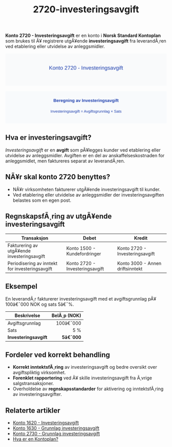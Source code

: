 ﻿---
title: "2720-investeringsavgift"
meta_title: "2720-investeringsavgift"
meta_description: '**Konto 2720 - Investeringsavgift** er en konto i **Norsk Standard Kontoplan** som brukes til Ã¥ registrere utgÃ¥ende **investeringsavgift** fra leverandÃ¸ren v...'
slug: 2720-investeringsavgift
type: blog
layout: pages/single
---

**Konto 2720 - Investeringsavgift** er en konto i **Norsk Standard Kontoplan** som brukes til Ã¥ registrere utgÃ¥ende **investeringsavgift** fra leverandÃ¸ren ved etablering eller utvidelse av anleggsmidler.

![Illustrasjon av konto 2720 Investeringsavgift](2720-investeringsavgift-image.svg)

![Beregning av Investeringsavgift](2720-investeringsavgift-beregning.svg)

## Hva er investeringsavgift?

*Investeringsavgift* er en **avgift** som pÃ¥legges kunder ved etablering eller utvidelse av anleggsmidler. Avgiften er en del av anskaffelseskostnaden for anleggsmidlet, men faktureres separat av leverandÃ¸ren.

## NÃ¥r skal konto 2720 benyttes?

* NÃ¥r virksomheten fakturerer utgÃ¥ende investeringsavgift til kunder.
* Ved etablering eller utvidelse av anleggsmidler der investeringsavgiften belastes som en egen post.

## RegnskapsfÃ¸ring av utgÃ¥ende investeringsavgift

| Transaksjon                                  | Debet                                       | Kredit                                |
|----------------------------------------------|---------------------------------------------|---------------------------------------|
| Fakturering av utgÃ¥ende investeringsavgift   | Konto 1500 - Kundefordringer                | Konto 2720 - Investeringsavgift       |
| Periodisering av inntekt for investeringsavgift | Konto 2720 - Investeringsavgift            | Konto 3000 - Annen driftsinntekt      |

## Eksempel

En leverandÃ¸r fakturerer investeringsavgift med et avgiftsgrunnlag pÃ¥ 100â€¯000 NOK og sats 5â€¯%.

| Beskrivelse           | BelÃ¸p (NOK)    |
|-----------------------|---------------:|
| Avgiftsgrunnlag       |        100â€¯000 |
| Sats                  | 5 %            |
| **Investeringsavgift** | **5â€¯000**     |

## Fordeler ved korrekt behandling

* **Korrekt inntektsfÃ¸ring** av investeringsavgift og bedre oversikt over avgiftspliktig virksomhet.
* **Forenklet rapportering** ved Ã¥ skille investeringsavgift fra Ã¸vrige salgstransaksjoner.
* Overholdelse av **regnskapsstandarder** for aktivering og inntektsfÃ¸ring av investeringsavgifter.

## Relaterte artikler

* [Konto 1620 - Investeringsavgift](/blogs/kontoplan/1620-investeringsavgift "Konto 1620 - Investeringsavgift")
* [Konto 1630 - Grunnlag investeringsavgift](/blogs/kontoplan/1630-grunnlag-investeringsavgift "Konto 1630 - Grunnlag investeringsavgift")
* [Konto 2730 - Grunnlag investeringsavgift](/blogs/kontoplan/2730-grunnlag-investeringsavgift "Konto 2730 - Grunnlag investeringsavgift")
* [Hva er en Kontoplan?](/blogs/regnskap/hva-er-kontoplan "Hva er en Kontoplan? Komplett Guide til Kontoplaner i Norsk Regnskap")
